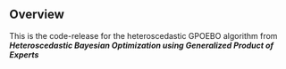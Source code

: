 ## Overview

This is the code-release for the heteroscedastic GPOEBO algorithm from ***Heteroscedastic Bayesian Optimization using Generalized Product of Experts*** 

